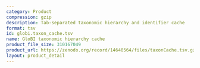 ```yaml
---
category: Product
compression: gzip
description: Tab-separated taxonomic hierarchy and identifier cache
format: tsv
id: globi.taxon_cache.tsv
name: GloBI taxonomic hierarchy cache
product_file_size: 310167049
product_url: https://zenodo.org/record/14640564/files/taxonCache.tsv.gz
layout: product_detail
---
```

